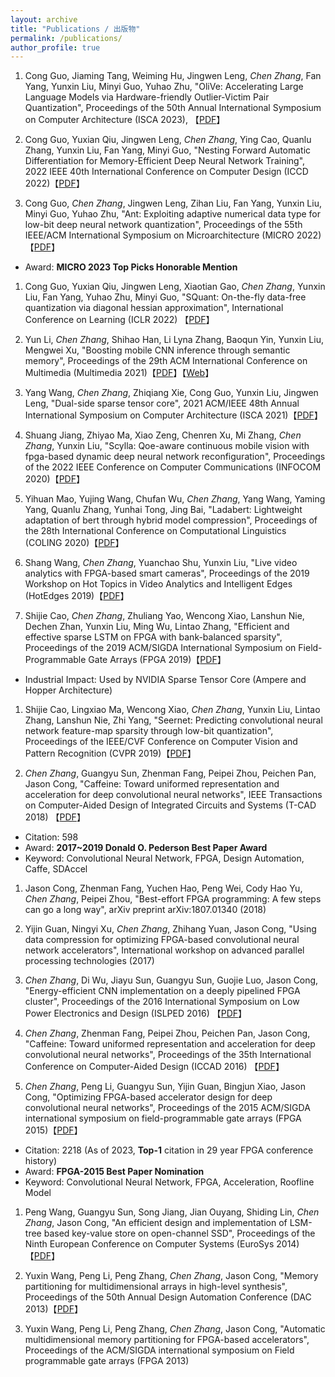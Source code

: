 ```yaml
---
layout: archive
title: "Publications / 出版物"
permalink: /publications/
author_profile: true
---
```

1. Cong Guo, Jiaming Tang, Weiming Hu, Jingwen Leng, *Chen Zhang*, Fan Yang, Yunxin Liu, Minyi Guo, Yuhao Zhu, "OliVe: Accelerating Large Language Models via Hardware-friendly Outlier-Victim Pair Quantization", Proceedings of the 50th Annual International Symposium on Computer Architecture (ISCA 2023), 【[PDF](https://zhacmsra.github.io//files/2023-ISCA.pdf)】

1. Cong Guo, Yuxian Qiu, Jingwen Leng, *Chen Zhang*, Ying Cao, Quanlu Zhang, Yunxin Liu, Fan Yang, Minyi Guo, "Nesting Forward Automatic Differentiation for Memory-Efficient Deep Neural Network Training", 2022 IEEE 40th International Conference on Computer Design (ICCD 2022)【[PDF](https://zhacmsra.github.io//files/2022-ICCD.pdf)】

1. Cong Guo, *Chen Zhang*, Jingwen Leng, Zihan Liu, Fan Yang, Yunxin Liu, Minyi Guo, Yuhao Zhu, "Ant: Exploiting adaptive numerical data type for low-bit deep neural network quantization", Proceedings of the 55th IEEE/ACM International Symposium on Microarchitecture (MICRO 2022)【[PDF](https://zhacmsra.github.io//files/2022-MICRO.pdf)】
  * Award: **MICRO 2023 Top Picks Honorable Mention**

1. Cong Guo, Yuxian Qiu, Jingwen Leng, Xiaotian Gao, *Chen Zhang*, Yunxin Liu, Fan Yang, Yuhao Zhu, Minyi Guo, "SQuant: On-the-fly data-free quantization via diagonal hessian approximation", International Conference on Learning (ICLR 2022) 【[PDF](https://zhacmsra.github.io//files/2022-ICLR.pdf)】

1. Yun Li, *Chen Zhang*, Shihao Han, Li Lyna Zhang, Baoqun Yin, Yunxin Liu, Mengwei Xu, "Boosting mobile CNN inference through semantic memory", Proceedings of the 29th ACM International Conference on Multimedia (Multimedia 2021)【[PDF](https://zhacmsra.github.io//files/2021-ACMMultimedia.pdf)】【[Web](https://mp.weixin.qq.com/s/Lk3Y3rH8NuQwUbdagNOE6Q)】

1. Yang Wang, *Chen Zhang*, Zhiqiang Xie, Cong Guo, Yunxin Liu, Jingwen Leng, "Dual-side sparse tensor core", 2021 ACM/IEEE 48th Annual International Symposium on Computer Architecture (ISCA 2021)【[PDF](https://zhacmsra.github.io//files/2021-ISCA.pdf)】

1. Shuang Jiang, Zhiyao Ma, Xiao Zeng, Chenren Xu, Mi Zhang, *Chen Zhang*, Yunxin Liu, "Scylla: Qoe-aware continuous mobile vision with fpga-based dynamic deep neural network reconfiguration", Proceedings of the 2022 IEEE Conference on Computer Communications (INFOCOM 2020)【[PDF](https://zhacmsra.github.io//files/2020-INFOCOM.pdf)】

1. Yihuan Mao, Yujing Wang, Chufan Wu, *Chen Zhang*, Yang Wang, Yaming Yang, Quanlu Zhang, Yunhai Tong, Jing Bai, "Ladabert: Lightweight adaptation of bert through hybrid model compression", Proceedings of the 28th International Conference on Computational Linguistics (COLING 2020)【[PDF](https://zhacmsra.github.io//files/2020-COLING.pdf)】

1. Shang Wang, *Chen Zhang*, Yuanchao Shu, Yunxin Liu, "Live video analytics with FPGA-based smart cameras", Proceedings of the 2019 Workshop on Hot Topics in Video Analytics and Intelligent Edges (HotEdges 2019)【[PDF](https://zhacmsra.github.io//files/2019-HotEdge.pdf)】

1. Shijie Cao, *Chen Zhang*, Zhuliang Yao, Wencong Xiao, Lanshun Nie, Dechen Zhan, Yunxin Liu, Ming Wu, Lintao Zhang, "Efficient and effective sparse LSTM on FPGA with bank-balanced sparsity", Proceedings of the 2019 ACM/SIGDA International Symposium on Field-Programmable Gate Arrays (FPGA 2019)【[PDF](https://zhacmsra.github.io//files/2019-FPGA.pdf)】
  * Industrial Impact: Used by NVIDIA Sparse Tensor Core (Ampere and Hopper Architecture)

1. Shijie Cao, Lingxiao Ma, Wencong Xiao, *Chen Zhang*, Yunxin Liu, Lintao Zhang, Lanshun Nie, Zhi Yang, "Seernet: Predicting convolutional neural network feature-map sparsity through low-bit quantization", Proceedings of the IEEE/CVF Conference on Computer Vision and Pattern Recognition (CVPR 2019)【[PDF](https://zhacmsra.github.io//files/2019-CVPR.pdf)】

1. *Chen Zhang*, Guangyu Sun, Zhenman Fang, Peipei Zhou, Peichen Pan, Jason Cong, "Caffeine: Toward uniformed representation and acceleration for deep convolutional neural networks", IEEE Transactions on Computer-Aided Design of Integrated Circuits and Systems (T-CAD 2018) 【[PDF](https://zhacmsra.github.io//files/TCAD-2018.pdf)】
  * Citation: 598
  * Award: **2017~2019 Donald O. Pederson Best Paper Award**
  * Keyword: Convolutional Neural Network, FPGA, Design Automation, Caffe, SDAccel

1. Jason Cong, Zhenman Fang, Yuchen Hao, Peng Wei, Cody Hao Yu, *Chen Zhang*, Peipei Zhou, "Best-effort FPGA programming: A few steps can go a long way", arXiv preprint arXiv:1807.01340 (2018)

1. Yijin Guan, Ningyi Xu, *Chen Zhang*, Zhihang Yuan, Jason Cong, "Using data compression for optimizing FPGA-based convolutional neural network accelerators", International workshop on advanced parallel processing technologies (2017)

1. *Chen Zhang*, Di Wu, Jiayu Sun, Guangyu Sun, Guojie Luo, Jason Cong, "Energy-efficient CNN implementation on a deeply pipelined FPGA cluster", Proceedings of the 2016 International Symposium on Low Power Electronics and Design (ISLPED 2016) 【[PDF](https://zhacmsra.github.io//files/2016-ISLPED.pdf)】

1. *Chen Zhang*, Zhenman Fang, Peipei Zhou, Peichen Pan, Jason Cong, "Caffeine: Toward uniformed representation and acceleration for deep convolutional neural networks", Proceedings of the 35th International Conference on Computer-Aided Design (ICCAD 2016) 【[PDF](https://zhacmsra.github.io//files/2016-ICCAD.pdf)】

1. *Chen Zhang*, Peng Li, Guangyu Sun, Yijin Guan, Bingjun Xiao, Jason Cong, "Optimizing FPGA-based accelerator design for deep convolutional neural networks", Proceedings of the 2015 ACM/SIGDA international symposium on field-programmable gate arrays (FPGA 2015)【[PDF](https://zhacmsra.github.io//files/2015-FPGA.pdf)】
  * Citation: 2218 (As of 2023, **Top-1** citation in 29 year FPGA conference history)
  * Award: **FPGA-2015 Best Paper Nomination**
  * Keyword: Convolutional Neural Network, FPGA, Acceleration, Roofline Model 

1. Peng Wang, Guangyu Sun, Song Jiang, Jian Ouyang, Shiding Lin, *Chen Zhang*, Jason Cong, "An efficient design and implementation of LSM-tree based key-value store on open-channel SSD", Proceedings of the Ninth European Conference on Computer Systems (EuroSys 2014)【[PDF](https://zhacmsra.github.io//files/2014-Eurosys.pdf)】

1. Yuxin Wang, Peng Li, Peng Zhang, *Chen Zhang*, Jason Cong, "Memory partitioning for multidimensional arrays in high-level synthesis", Proceedings of the 50th Annual Design Automation Conference (DAC 2013)【[PDF](https://zhacmsra.github.io//files/2013-DAC.pdf)】

1. Yuxin Wang, Peng Li, Peng Zhang, *Chen Zhang*, Jason Cong, "Automatic multidimensional memory partitioning for FPGA-based accelerators", Proceedings of the ACM/SIGDA international symposium on Field programmable gate arrays (FPGA 2013)

<!-- the following thing is used to link the markdown file in /publications/ folder

{% if author.googlescholar %}
  You can also find my articles on <u><a href="{{author.googlescholar}}">my Google Scholar profile</a>.</u>
{% endif %}

{% include base_path %}

{% for post in site.publications reversed %}
  {% include archive-single.html %}
{% endfor %}
-->
